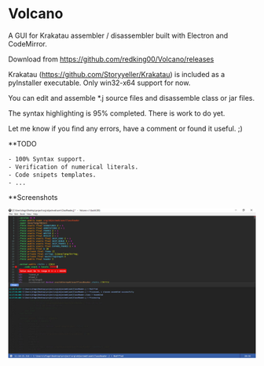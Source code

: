 # Volcano
A GUI for Krakatau assembler / disassembler built with Electron and CodeMirror.

Download from https://github.com/redking00/Volcano/releases

Krakatau (https://github.com/Storyyeller/Krakatau) is included as a pyInstaller executable. Only win32-x64 support for now.
 
You can edit and assemble *.j source files and disassemble class or jar files.
 
The syntax highlighting is 95% completed. There is work to do yet.

Let me know if you find any errors, have a comment or found it useful. ;)


**TODO

    - 100% Syntax support.
    - Verification of numerical literals.
    - Code snipets templates.
    - ...
    
**Screenshots

![volcano screenshot_01](https://github.com/redking00/Volcano/raw/master/screenshot_01.jpg "Screenshot showing assembler error")    
    